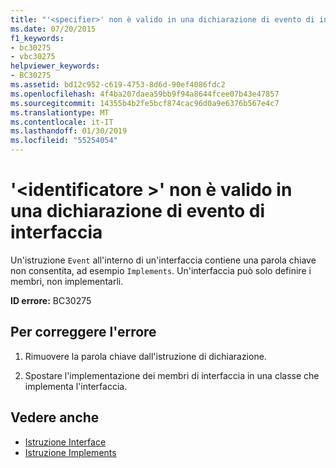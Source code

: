 ```yaml
---
title: "'<specifier>' non è valido in una dichiarazione di evento di interfaccia"
ms.date: 07/20/2015
f1_keywords:
- bc30275
- vbc30275
helpviewer_keywords:
- BC30275
ms.assetid: bd12c952-c619-4753-8d6d-90ef4086fdc2
ms.openlocfilehash: 4f4ba207daea59bb9f94a8644fcee07b43e47857
ms.sourcegitcommit: 14355b4b2fe5bcf874cac96d0a9e6376b567e4c7
ms.translationtype: MT
ms.contentlocale: it-IT
ms.lasthandoff: 01/30/2019
ms.locfileid: "55254054"
---
```

# <a name="specifier-is-not-valid-on-an-interface-event-declaration"></a>'\<identificatore >' non è valido in una dichiarazione di evento di interfaccia
Un'istruzione `Event` all'interno di un'interfaccia contiene una parola chiave non consentita, ad esempio `Implements`. Un'interfaccia può solo definire i membri, non implementarli.  
  
 **ID errore:** BC30275  
  
## <a name="to-correct-this-error"></a>Per correggere l'errore  
  
1.  Rimuovere la parola chiave dall'istruzione di dichiarazione.  
  
2.  Spostare l'implementazione dei membri di interfaccia in una classe che implementa l'interfaccia.  
  
## <a name="see-also"></a>Vedere anche
- [Istruzione Interface](../../visual-basic/language-reference/statements/interface-statement.md)
- [Istruzione Implements](../../visual-basic/language-reference/statements/implements-statement.md)
